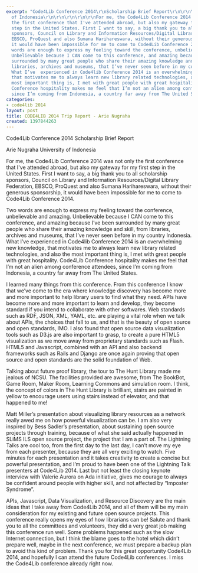 ```yaml
---
excerpt: "Code4Lib Conference 2014\r\nScholarship Brief Report\r\n\r\n\r\nArie Nugraha\r\nUniversity
  of Indonesia\r\n\r\n\r\n\r\n\r\nFor me, the Code4Lib Conference 2014 was not only
  the first conference that I've attended abroad, but also my gateway for my first
  step in the United States. First I want to say, a big thank you to all scholarship
  sponsors, Council on Library and Information Resources/Digital Library Federation,
  EBSCO, ProQuest and also Sumana Harihareswara, without their generous sponsorship,
  it would have been impossible for me to come to Code4Lib Conference 2014.\r\n\r\n\r\nTwo
  words are enough to express my feeling toward the conference, unbelievable and amazing.
  Unbelievable because I CAN come to this conference, and amazing because I’ve been
  surrounded by many great people who share their amazing knowledge and skill, from
  libraries, archives and museums, that I’ve never seen before in my country Indonesia.
  What I’ve  experienced in Code4lib Conference 2014 is an overwhelming new knowledge,
  that motivates me to always learn new library related technologies, and also the
  most important thing is, I met with great people with great hospitality. Code4Lib
  Conference hospitality makes me feel that I’m not an alien among conference attendees,
  since I’m coming from Indonesia, a country far away from The United States.\r\n\r\n\r"
categories:
- code4lib 2014
layout: post
title: CODE4LIB 2014 Trip Report - Arie Nugraha
created: 1397844263
---
```

Code4Lib Conference 2014
Scholarship Brief Report


Arie Nugraha
University of Indonesia




For me, the Code4Lib Conference 2014 was not only the first conference that I've attended abroad, but also my gateway for my first step in the United States. First I want to say, a big thank you to all scholarship sponsors, Council on Library and Information Resources/Digital Library Federation, EBSCO, ProQuest and also Sumana Harihareswara, without their generous sponsorship, it would have been impossible for me to come to Code4Lib Conference 2014.


Two words are enough to express my feeling toward the conference, unbelievable and amazing. Unbelievable because I CAN come to this conference, and amazing because I’ve been surrounded by many great people who share their amazing knowledge and skill, from libraries, archives and museums, that I’ve never seen before in my country Indonesia. What I’ve  experienced in Code4lib Conference 2014 is an overwhelming new knowledge, that motivates me to always learn new library related technologies, and also the most important thing is, I met with great people with great hospitality. Code4Lib Conference hospitality makes me feel that I’m not an alien among conference attendees, since I’m coming from Indonesia, a country far away from The United States.


I learned many things from this conference. From this conference I know that we’ve come to the era where knowledge discovery has become more and more important to help library users to find what they need. APIs have become more and more important to learn and develop, they become standard if you intend to collaborate with other softwares. Web standards such as RDF, JSON, XML, YAML, etc. are playing a vital role when we talk about APIs, the choices that fall to us, and that is the beauty of open source and open standards, IMO. I also found that open source data visualization tools such as D3.js are also important to grasp, to create a pure HTML5 visualization as we move away from proprietary standards such as Flash. HTML5 and Javascript, combined with an API and also backend frameworks such as Rails and Django are once again proving that open source and open standards are the solid foundation of Web.


Talking about future proof library, the tour to The Hunt Library made me jealous of NCSU. The facilities provided are awesome, from The BookBot, Game Room, Maker Room, Learning Commons and simulation room. I think, the concept of colors in The Hunt Library is brilliant, stairs are painted in yellow to encourage users using stairs instead of elevator, and that happened to me!


Matt Miller’s presentation about visualizing library resources as a network really awed me on how powerful visualization can be. I am also very inspired by Bess Sadler’s presentation, about sustaining open source projects through training, because of what she said actually happened in SLiMS ILS open source project, the project that I am a part of. The Lightning Talks are cool too, from the first day to the last day, I can’t move my eye from each presenter, because they are all very exciting to watch. Five minutes for each presentation and it takes creativity to create a concise but powerful presentation, and I’m proud to have been one of the Lightning Talk presenters at Code4Lib 2014. Last but not least the closing keynote interview with Valerie Aurora on Ada initiative, gives me courage to always be confident around people with higher skill, and not affected by “Imposter Syndrome”.


APIs, Javascript, Data Visualization, and Resource Discovery are the main ideas that I take away from Code4Lib 2014, and all of them will be my main consideration for my existing and future open source projects. This conference really opens my eyes of how librarians can be! Salute and thank you to all the committees and volunteers, they did a very great job making this conference run well. Some problems happened such as the slow Internet connection, but I think the blame goes to the hotel which didn’t prepare well, maybe in the next conference, we must prepare a backup plan to avoid this kind of problem. Thank you for this great opportunity Code4Lib 2014, and hopefully I can attend the future Code4Lib conferences. I miss the Code4Lib conference already right now.
